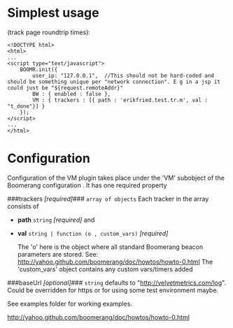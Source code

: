 # Simplest usage #
(track page roundtrip times):

    <!DOCTYPE html>
    <html>
    ... 
    <script type="text/javascript">
        BOOMR.init({
            user_ip: "127.0.0.1",  //This should not be hard-coded and should be something unique per "network connection". E g in a jsp it could just be "${request.remoteAddr}"
            BW : { enabled : false },
            VM : { trackers : [{ path : 'erikfried.test.tr.m', val : "t_done"}] }
        });
    </script>
    ...
    </html>

# Configuration #
Configuration of the VM plugin takes place under the 'VM' subobject of the Boomerang configuration . It has one required property

###trackers _\[required\]_###
`array of objects`
Each tracker in the array consists of

+ **path** `string` _\[required\]_ and
+ **val** `string | function (o , custom_vars)`  _\[required\]_

    The 'o' here is the object where all standard Boomerang beacon parameters are stored. See: http://yahoo.github.com/boomerang/doc/howtos/howto-0.html
    The 'custom_vars' object contains any custom vars/timers added



###baseUrl _\[optional\]_###
`string`
defaults to "http://velvetmetrics.com/log". Could be overridden for https or for using some test environment maybe.

See examples folder for working examples.

http://yahoo.github.com/boomerang/doc/howtos/howto-0.html